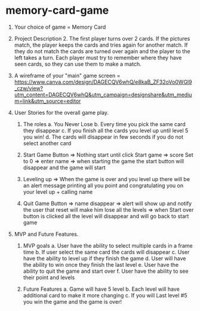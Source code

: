 # memory-card-game

1. Your choice of game = Memory Card 

2. Project Description 
    2. The first player turns over 2 cards. If the pictures match, the player keeps the cards and tries again for another match. If they do not match the cards are turned over again and the player to the left takes a turn. Each player must try to remember where they have seen cards, so they can use them to make a match.

2. A wireframe of your "main" game screen = 
    https://www.canva.com/design/DAGECQV6whQ/e8kaB_ZF32oVo0WGl9_czw/view?utm_content=DAGECQV6whQ&utm_campaign=designshare&utm_medium=link&utm_source=editor


3.  User Stories for the overall game play.
    1. The roles
        a. You Never Lose 
        b. Every time you pick the same card they disappear 
        c. If you finish all the cards you level up until level 5 you win!
        d. The cards will disappear in few seconds if you do not select another card 

    1. Start Game Button
    => Nothing start until click Start game 
    => score Set to 0 
    => enter name 
    => when starting the game the start button will disappear  and the game will start 

    2. Leveling up 
    => When the game is over and you level up there will be an alert message printing all you point and congratulating you on your level up + calling name 

    3. Quit Game Button 
    => name disappear 
    => alert will show up and notify the user that reset will make him lose all the levels 
    => when Start over button is clicked all the level will disappear and will go back to start game


4. MVP and Future Features.
     1. MVP goals 
        a. User have the ability to select multiple cards in a frame time 
        b. If user select the same card the cards will disappear 
        c. User have the ability to level up if they finish the game 
        d. User will have the ability to win once they finish the last level 
        e. User have the ability to quit the game and start over 
        f. User have the ability to see their point and levels 

    2. Future Features
        a. Game will have 5 level 
        b. Each level will have additional card to make it more changing 
        c. If you will Last level #5 you win the game and the game is over!
